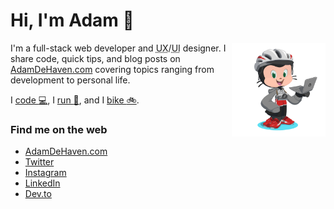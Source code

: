 # Hi, I'm Adam 👋

<img align="right" width="150" height="150" src="https://github.com/adamdehaven/adamdehaven/blob/master/octocat-animated.gif" alt="Octocat avatar">

I'm a full-stack web developer and <abbr title="User Experience">UX</abbr>/<abbr title="User Interface">UI</abbr> designer. I share code, quick tips, and blog posts on [AdamDeHaven.com](https://www.adamdehaven.com/) covering topics ranging from development to personal life.

I [code :computer:](https://github.com/adamdehaven), I [run :runner:](https://www.strava.com/athletes/adamdehaven), and I [bike :bike:](https://www.strava.com/athletes/adamdehaven).

### Find me on the web

- [AdamDeHaven.com](https://www.adamdehaven.com/)
- [Twitter](https://twitter.com/adamdehaven)
- [Instagram](https://instagram.com/adamdehaven)
- [LinkedIn](https://linkedin.com/in/adamdehaven)
- [Dev.to](https://dev.to/adamdehaven)
